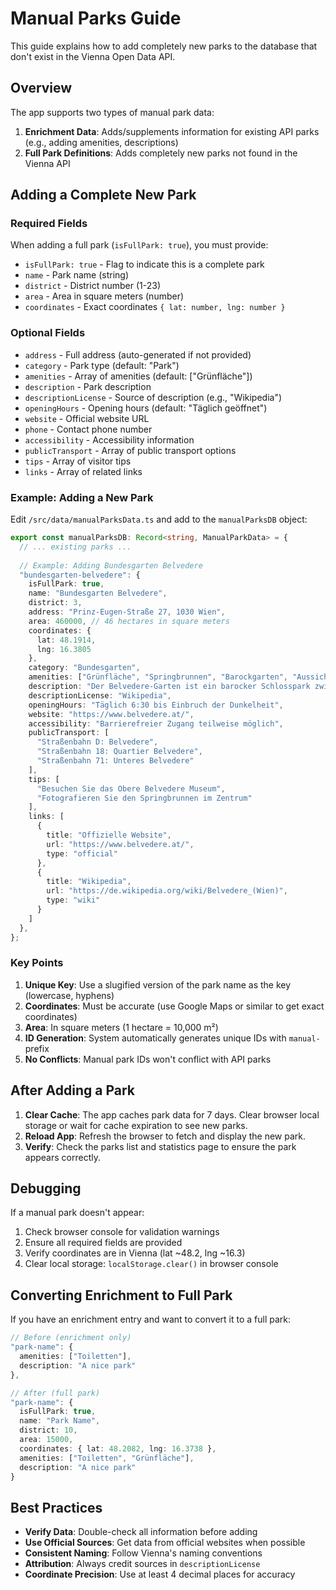 # Manual Parks Guide

This guide explains how to add completely new parks to the database that don't exist in the Vienna Open Data API.

## Overview

The app supports two types of manual park data:

1. **Enrichment Data**: Adds/supplements information for existing API parks (e.g., adding amenities, descriptions)
2. **Full Park Definitions**: Adds completely new parks not found in the Vienna API

## Adding a Complete New Park

### Required Fields

When adding a full park (`isFullPark: true`), you must provide:

- `isFullPark: true` - Flag to indicate this is a complete park
- `name` - Park name (string)
- `district` - District number (1-23)
- `area` - Area in square meters (number)
- `coordinates` - Exact coordinates `{ lat: number, lng: number }`

### Optional Fields

- `address` - Full address (auto-generated if not provided)
- `category` - Park type (default: "Park")
- `amenities` - Array of amenities (default: ["Grünfläche"])
- `description` - Park description
- `descriptionLicense` - Source of description (e.g., "Wikipedia")
- `openingHours` - Opening hours (default: "Täglich geöffnet")
- `website` - Official website URL
- `phone` - Contact phone number
- `accessibility` - Accessibility information
- `publicTransport` - Array of public transport options
- `tips` - Array of visitor tips
- `links` - Array of related links

### Example: Adding a New Park

Edit `/src/data/manualParksData.ts` and add to the `manualParksDB` object:

```typescript
export const manualParksDB: Record<string, ManualParkData> = {
  // ... existing parks ...
  
  // Example: Adding Bundesgarten Belvedere
  "bundesgarten-belvedere": {
    isFullPark: true,
    name: "Bundesgarten Belvedere",
    district: 3,
    address: "Prinz-Eugen-Straße 27, 1030 Wien",
    area: 460000, // 46 hectares in square meters
    coordinates: {
      lat: 48.1914,
      lng: 16.3805
    },
    category: "Bundesgarten",
    amenities: ["Grünfläche", "Springbrunnen", "Barockgarten", "Aussichtspunkt"],
    description: "Der Belvedere-Garten ist ein barocker Schlosspark zwischen Oberem und Unterem Belvedere. Er wurde von Dominique Girard im französischen Stil angelegt und beherbergt zahlreiche Skulpturen und Springbrunnen.",
    descriptionLicense: "Wikipedia",
    openingHours: "Täglich 6:30 bis Einbruch der Dunkelheit",
    website: "https://www.belvedere.at/",
    accessibility: "Barrierefreier Zugang teilweise möglich",
    publicTransport: [
      "Straßenbahn D: Belvedere",
      "Straßenbahn 18: Quartier Belvedere",
      "Straßenbahn 71: Unteres Belvedere"
    ],
    tips: [
      "Besuchen Sie das Obere Belvedere Museum",
      "Fotografieren Sie den Springbrunnen im Zentrum"
    ],
    links: [
      {
        title: "Offizielle Website",
        url: "https://www.belvedere.at/",
        type: "official"
      },
      {
        title: "Wikipedia",
        url: "https://de.wikipedia.org/wiki/Belvedere_(Wien)",
        type: "wiki"
      }
    ]
  },
};
```

### Key Points

1. **Unique Key**: Use a slugified version of the park name as the key (lowercase, hyphens)
2. **Coordinates**: Must be accurate (use Google Maps or similar to get exact coordinates)
3. **Area**: In square meters (1 hectare = 10,000 m²)
4. **ID Generation**: System automatically generates unique IDs with `manual-` prefix
5. **No Conflicts**: Manual park IDs won't conflict with API parks

## After Adding a Park

1. **Clear Cache**: The app caches park data for 7 days. Clear browser local storage or wait for cache expiration to see new parks.
2. **Reload App**: Refresh the browser to fetch and display the new park.
3. **Verify**: Check the parks list and statistics page to ensure the park appears correctly.

## Debugging

If a manual park doesn't appear:

1. Check browser console for validation warnings
2. Ensure all required fields are provided
3. Verify coordinates are in Vienna (lat ~48.2, lng ~16.3)
4. Clear local storage: `localStorage.clear()` in browser console

## Converting Enrichment to Full Park

If you have an enrichment entry and want to convert it to a full park:

```typescript
// Before (enrichment only)
"park-name": {
  amenities: ["Toiletten"],
  description: "A nice park"
},

// After (full park)
"park-name": {
  isFullPark: true,
  name: "Park Name",
  district: 10,
  area: 15000,
  coordinates: { lat: 48.2082, lng: 16.3738 },
  amenities: ["Toiletten", "Grünfläche"],
  description: "A nice park"
}
```

## Best Practices

- **Verify Data**: Double-check all information before adding
- **Use Official Sources**: Get data from official websites when possible
- **Consistent Naming**: Follow Vienna's naming conventions
- **Attribution**: Always credit sources in `descriptionLicense`
- **Coordinate Precision**: Use at least 4 decimal places for accuracy
